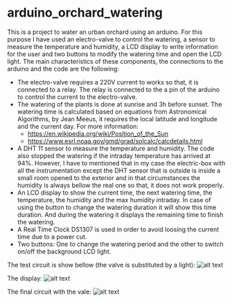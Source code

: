 # arduino_orchard_watering
This is a project to water an urban orchard using an arduino. For this purpose I have used an electro-valve to control the watering, a sensor to measure the temperature and humidity, a LCD display to write information for the user and two buttons to modify the watering time and open the LCD light.
The main characteristics of these components, the connections to the arduino and the code are the following:
* The electro-valve requires a 220V current to works so that, it is connected to a relay. The relay is connected to the a pin of the arduino to control the current to the electro-valve.
* The watering of the plants is done at sunrise and 3h before sunset. The watering time is calculated based on equations from Astronomical Algorithms, by Jean Meeus, it requires the local latitude and longitude and the current day. For more information:
   - https://en.wikipedia.org/wiki/Position_of_the_Sun
   - https://www.esrl.noaa.gov/gmd/grad/solcalc/calcdetails.html
* A DHT 11 sensor to measure the temperature and humidity. The code also stopped the watering if the intraday temperature has arrived at 94%. However, I have to mentioned that in my case the electric-box with all the instrumentation except the DHT sensor that is outside is inside a small room opened to the exterior and in that circumstances the humidity is always bellow the real one so that, it does not work properly.
* An LCD display to show the current time, the next watering time, the temperature, the humidity and the max humidity intraday. In case of using the button to change the watering duration it will show this time duration. And during the watering it displays the remaining time to finish the watering.
* A Real Time Clock DS1307 is used in order to avoid loosing the current time due to a power cut.
* Two buttons: One to change the watering period and the other to switch on/off the background LCD light.

The test circuit is show bellow (the valve is substituted by a light):
![alt text](https://raw.github.com/DanielDagnino/arduino_orchard_watering/master/IMG_20170430_175309.jpg?raw=true "Circuit")

The display:
![alt text](https://raw.github.com/DanielDagnino/arduino_orchard_watering/master/IMG_20170430_175423.jpg?raw=true "Display")

The final circuit with the vale:
![alt text](https://raw.github.com/DanielDagnino/arduino_orchard_watering/master/IMG_20170430_000000.jpg?raw=true "Display")

